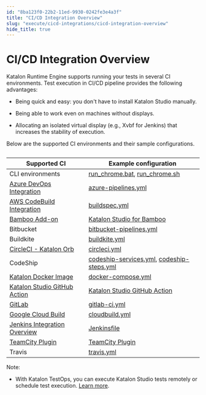 ```yaml
---
id: "8ba123f0-22b2-11ed-9930-0242fe3e4a3f"
title: "CI/CD Integration Overview"
slug: "execute/cicd-integrations/cicd-integration-overview"
hide_title: true
---
```


# <a id="id" class="anchor_top_offset"/><a id="ariaid-title1" class="anchor_top_offset"/>CI/CD Integration Overview

<div xmlns="http://www.w3.org/1999/xhtml" className="p">Katalon Runtime Engine supports running your tests in several CI environments. Test execution in CI/CD pipeline provides the following advantages:<ul className="ul"><li className="li"><p className="p">Being quick and easy: you don't have to install Katalon Studio manually.</p></li><li className="li"><p className="p">Being able to work even on machines without displays.</p></li><li className="li"><p className="p">Allocating an isolated virtual display (e.g., Xvbf for Jenkins) that increases the stability of execution.</p></li></ul></div>
<p xmlns="http://www.w3.org/1999/xhtml" className="p">Below are the supported CI environments and their sample configurations. </p> 
<table xmlns="http://www.w3.org/1999/xhtml" className="table anchor_top_offset" id="id__11afc684-403c-47d3-aa8a-bf848f20e36e"><caption /><colgroup><col /><col /></colgroup><thead className="thead"><tr className><th className="entry anchor_top_offset" id="id__11afc684-403c-47d3-aa8a-bf848f20e36e__entry__1">Supported CI</th><th className="entry anchor_top_offset" id="id__11afc684-403c-47d3-aa8a-bf848f20e36e__entry__2">Example configuration</th></tr></thead><tbody className="tbody"><tr className><td className="entry" headers="id__11afc684-403c-47d3-aa8a-bf848f20e36e__entry__1 id__11afc684-403c-47d3-aa8a-bf848f20e36e__entry__2 ">CLI environments</td><td className="entry" headers="id__11afc684-403c-47d3-aa8a-bf848f20e36e__entry__1 id__11afc684-403c-47d3-aa8a-bf848f20e36e__entry__2 "> <a className="xref j-external-link" href="https://github.com/katalon-studio-samples/ci-samples/blob/master/run_chrome.bat" target="_blank">run_chrome.bat</a>, <a className="xref j-external-link" href="https://github.com/katalon-studio-samples/ci-samples/blob/master/run_chrome.sh" target="_blank">run_chrome.sh</a> </td></tr><tr className><td className="entry" headers="id__11afc684-403c-47d3-aa8a-bf848f20e36e__entry__1 id__11afc684-403c-47d3-aa8a-bf848f20e36e__entry__2 "><a className="xref" href="/execute/cicd-integrations/azure-devops-integration">Azure DevOps Integration</a></td><td className="entry" headers="id__11afc684-403c-47d3-aa8a-bf848f20e36e__entry__1 id__11afc684-403c-47d3-aa8a-bf848f20e36e__entry__2 "><a className="xref j-external-link" href="https://github.com/katalon-studio-samples/ci-samples/blob/master/azure-pipelines.yml" target="_blank">azure-pipelines.yml</a></td></tr><tr className><td className="entry" headers="id__11afc684-403c-47d3-aa8a-bf848f20e36e__entry__1 id__11afc684-403c-47d3-aa8a-bf848f20e36e__entry__2 "><a className="xref" href="/execute/cicd-integrations/aws-codebuild-integration">AWS CodeBuild Integration</a></td><td className="entry" headers="id__11afc684-403c-47d3-aa8a-bf848f20e36e__entry__1 id__11afc684-403c-47d3-aa8a-bf848f20e36e__entry__2 "><a className="xref j-external-link" href="https://github.com/katalon-studio-samples/ci-samples/blob/master/buildspec.yml" target="_blank">buildspec.yml</a></td></tr><tr className><td className="entry" headers="id__11afc684-403c-47d3-aa8a-bf848f20e36e__entry__1 id__11afc684-403c-47d3-aa8a-bf848f20e36e__entry__2 "><a className="xref" href="/execute/cicd-integrations/bamboo-add-on">Bamboo Add-on</a></td><td className="entry" headers="id__11afc684-403c-47d3-aa8a-bf848f20e36e__entry__1 id__11afc684-403c-47d3-aa8a-bf848f20e36e__entry__2 "><a className="xref j-external-link" href="https://marketplace.atlassian.com/apps/1220235/katalon-devops-for-bamboo" target="_blank">Katalon Studio for Bamboo</a></td></tr><tr className><td className="entry" headers="id__11afc684-403c-47d3-aa8a-bf848f20e36e__entry__1 id__11afc684-403c-47d3-aa8a-bf848f20e36e__entry__2 ">Bitbucket</td><td className="entry" headers="id__11afc684-403c-47d3-aa8a-bf848f20e36e__entry__1 id__11afc684-403c-47d3-aa8a-bf848f20e36e__entry__2 "><a className="xref j-external-link" href="https://github.com/katalon-studio-samples/ci-samples/blob/master/bitbucket-pipelines.yml" target="_blank">bitbucket-pipelines.yml</a></td></tr><tr className><td className="entry" headers="id__11afc684-403c-47d3-aa8a-bf848f20e36e__entry__1 id__11afc684-403c-47d3-aa8a-bf848f20e36e__entry__2 ">Buildkite</td><td className="entry" headers="id__11afc684-403c-47d3-aa8a-bf848f20e36e__entry__1 id__11afc684-403c-47d3-aa8a-bf848f20e36e__entry__2 "><a className="xref j-external-link" href="https://github.com/katalon-studio-samples/ci-samples/blob/master/.buildkite/pipeline.yml" target="_blank">buildkite.yml</a></td></tr><tr className><td className="entry" headers="id__11afc684-403c-47d3-aa8a-bf848f20e36e__entry__1 id__11afc684-403c-47d3-aa8a-bf848f20e36e__entry__2 "><a className="xref" href="/execute/cicd-integrations/circleci---katalon-orb">CircleCI - Katalon Orb</a></td><td className="entry" headers="id__11afc684-403c-47d3-aa8a-bf848f20e36e__entry__1 id__11afc684-403c-47d3-aa8a-bf848f20e36e__entry__2 "><a className="xref j-external-link" href="https://github.com/katalon-studio-samples/ci-samples/blob/master/.circleci/config.yml" target="_blank">circleci.yml</a></td></tr><tr className><td className="entry" headers="id__11afc684-403c-47d3-aa8a-bf848f20e36e__entry__1 id__11afc684-403c-47d3-aa8a-bf848f20e36e__entry__2 ">CodeShip</td><td className="entry" headers="id__11afc684-403c-47d3-aa8a-bf848f20e36e__entry__1 id__11afc684-403c-47d3-aa8a-bf848f20e36e__entry__2 "><a className="xref j-external-link" href="https://github.com/katalon-studio-samples/ci-samples/blob/master/codeship-services.yml" target="_blank">codeship-services.yml</a>, <a className="xref j-external-link" href="https://github.com/katalon-studio-samples/ci-samples/blob/master/codeship-steps.yml" target="_blank">codeship-steps.yml</a></td></tr><tr className><td className="entry" headers="id__11afc684-403c-47d3-aa8a-bf848f20e36e__entry__1 id__11afc684-403c-47d3-aa8a-bf848f20e36e__entry__2 "><a className="xref" href="/execute/katalon-runtime-engine/katalon-docker-image">Katalon Docker Image</a></td><td className="entry" headers="id__11afc684-403c-47d3-aa8a-bf848f20e36e__entry__1 id__11afc684-403c-47d3-aa8a-bf848f20e36e__entry__2 "><a className="xref j-external-link" href="https://github.com/katalon-studio-samples/ci-samples/blob/master/docker-compose.yml" target="_blank">docker-compose.yml</a></td></tr><tr className><td className="entry" headers="id__11afc684-403c-47d3-aa8a-bf848f20e36e__entry__1 id__11afc684-403c-47d3-aa8a-bf848f20e36e__entry__2 "><a className="xref" href="/execute/cicd-integrations/katalon-studio-github-action">Katalon Studio GitHub Action</a></td><td className="entry" headers="id__11afc684-403c-47d3-aa8a-bf848f20e36e__entry__1 id__11afc684-403c-47d3-aa8a-bf848f20e36e__entry__2 "><a className="xref j-external-link" href="https://github.com/marketplace/actions/katalon-studio" target="_blank">Katalon Studio GitHub Action</a></td></tr><tr className><td className="entry" headers="id__11afc684-403c-47d3-aa8a-bf848f20e36e__entry__1 id__11afc684-403c-47d3-aa8a-bf848f20e36e__entry__2 "><a className="xref" href="/execute/cicd-integrations/gitlab-integration">GitLab</a></td><td className="entry" headers="id__11afc684-403c-47d3-aa8a-bf848f20e36e__entry__1 id__11afc684-403c-47d3-aa8a-bf848f20e36e__entry__2 "><a className="xref j-external-link" href="https://github.com/katalon-studio-samples/ci-samples/blob/master/.gitlab-ci.yml" target="_blank">gitlab-ci.yml</a></td></tr><tr className><td className="entry" headers="id__11afc684-403c-47d3-aa8a-bf848f20e36e__entry__1 id__11afc684-403c-47d3-aa8a-bf848f20e36e__entry__2 "><a className="xref" href="/execute/cicd-integrations/google-cloud-build">Google Cloud Build</a></td><td className="entry" headers="id__11afc684-403c-47d3-aa8a-bf848f20e36e__entry__1 id__11afc684-403c-47d3-aa8a-bf848f20e36e__entry__2 "><a className="xref j-external-link" href="https://github.com/katalon-studio-samples/ci-samples/blob/master/cloudbuild.yaml" target="_blank">cloudbuild.yml</a></td></tr><tr className><td className="entry" headers="id__11afc684-403c-47d3-aa8a-bf848f20e36e__entry__1 id__11afc684-403c-47d3-aa8a-bf848f20e36e__entry__2 "><a className="xref" href="/execute/cicd-integrations/jenkins-integration/jenkins-integration-overview">Jenkins Integration Overview</a></td><td className="entry" headers="id__11afc684-403c-47d3-aa8a-bf848f20e36e__entry__1 id__11afc684-403c-47d3-aa8a-bf848f20e36e__entry__2 "><a className="xref j-external-link" href="https://github.com/katalon-studio-samples/ci-samples/blob/master/Jenkinsfile" target="_blank">Jenkinsfile</a></td></tr><tr className><td className="entry" headers="id__11afc684-403c-47d3-aa8a-bf848f20e36e__entry__1 id__11afc684-403c-47d3-aa8a-bf848f20e36e__entry__2 "><a className="xref" href="/execute/cicd-integrations/teamcity-plugin">TeamCity Plugin</a></td><td className="entry" headers="id__11afc684-403c-47d3-aa8a-bf848f20e36e__entry__1 id__11afc684-403c-47d3-aa8a-bf848f20e36e__entry__2 "><a className="xref j-external-link" href="https://plugins.jetbrains.com/plugin/12653-katalon-studio-runner/" target="_blank">TeamCity Plugin</a></td></tr><tr className><td className="entry" headers="id__11afc684-403c-47d3-aa8a-bf848f20e36e__entry__1 id__11afc684-403c-47d3-aa8a-bf848f20e36e__entry__2 ">Travis</td><td className="entry" headers="id__11afc684-403c-47d3-aa8a-bf848f20e36e__entry__1 id__11afc684-403c-47d3-aa8a-bf848f20e36e__entry__2 "><a className="xref j-external-link" href="https://github.com/katalon-studio-samples/ci-samples/blob/master/.travis.yml" target="_blank">travis.yml</a></td></tr></tbody></table> 
<div xmlns="http://www.w3.org/1999/xhtml" className="p"><div className="note note note_note"><span className="note__title">Note:</span> <ul className="ul"><li className="li"><p className="p">With Katalon TestOps, you can execute Katalon Studio tests remotely or schedule test execution. <a className="xref j-external-link" href="https://docs.katalon.com/docs/katalon-testops/test-planning/schedules/schedule-test-runs" target="_blank">Learn more</a>.</p></li></ul></div></div>

